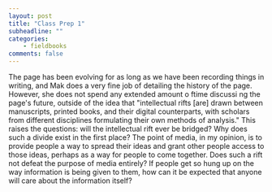 ```yaml
---
layout: post
title: "Class Prep 1"
subheadline: ""
categories:
    - fieldbooks
comments: false
---
```


The page has been evolving for as long as we have been recording things in writing, and Mak does a very fine job of detailing the history of the page. However, she does not spend any extended amount o ftime discussi ng the page's future, outside of the idea that "intellectual rifts [are] drawn between manuscripts, printed books, and their digital counterparts, with scholars from different disciplines formulating their own methods of analysis." This raises the questions: will the intellectual rift ever be bridged? Why does such a divide exist in the first place? The point of media, in my opinion, is to provide people a way to spread their ideas and grant other people access to those ideas, perhaps as a way for people to come together. Does such a rift not defeat the purpose of media entirely? If people get so hung up on the way information is being given to them, how can it be expected that anyone will care about the information itself?